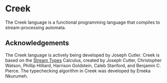 # Creek

The Creek language is a functional programming language that compiles to
stream-processing automata. 

## Acknowledgements

The Creek language is actively being developed by Joseph Cutler. Creek is based on the [Stream Types](https://arxiv.org/abs/2307.09553) Calculus,
created by Joseph Cutler, Christopher Watson, Phillip Hilliard, Harrison Goldstein, Caleb Stanford, and Benjamin C. Pierce. The typechecking algorithm in Creek was developed by Emeka Nkurumeh.
